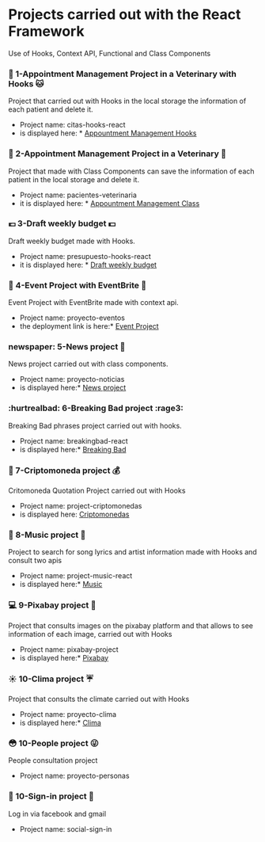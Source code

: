 # Projects carried out with the React Framework

Use of Hooks, Context API, Functional and Class Components

### :dog: 1-Appointment Management Project in a Veterinary with Hooks :cat:

Project that carried out with Hooks in the local storage the information of each patient and delete it. 
* Project name: citas-hooks-react
* is displayed here: * [Appountment Management Hooks](https://date-hooks-react.netlify.com/)

### :hamster: 2-Appointment Management Project in a Veterinary :rabbit:

Project that made with Class Components can save the information of each patient in the local storage and delete it.
* Project name: pacientes-veterinaria
* it is displayed here: * [Appountment Management Class](https://veterinary-first.netlify.com/)

### :pound: 3-Draft weekly budget :dollar:

Draft weekly budget made with Hooks.
* Project name: presupuesto-hooks-react
* it is displayed here: * [Draft weekly budget](https://expenses-budget-react.netlify.com/)

### :blue_book: 4-Event Project with EventBrite :closed_book:

Event Project with EventBrite made with context api.
* Project name: proyecto-eventos
* the deployment link is here:* [Event Project](https://eventbrite-event.netlify.com/)

### newspaper: 5-News project :bookmark:

News project carried out with class components.
* Project name: proyecto-noticias
* is displayed here:* [News project](https://notify-react.netlify.com/)

### :hurtrealbad: 6-Breaking Bad project :rage3:

Breaking Bad phrases project carried out with hooks.
* Project name: breakingbad-react
* is displayed here:* [Breaking Bad](https://breaking-bad-react.netlify.com/)

### :money_with_wings: 7-Criptomoneda project :moneybag:

Critomoneda Quotation Project carried out with Hooks
* Project name: project-criptomonedas
* is displayed here: [Criptomonedas](https://criptomoneda-react.netlify.com/)

### :musical_keyboard: 8-Music project :musical_score:

Project to search for song lyrics and artist information made with Hooks and consult two apis
* Project name: project-music-react
* is displayed here:* [Music](https://music-letter-react.netlify.com/)

### :computer: 9-Pixabay project :gift_heart:

Project that consults images on the pixabay platform and that allows to see information of each image, carried out with Hooks
* Project name: pixabay-project
* is displayed here:* [Pixabay](https://pixabay-react.netlify.com/)

### :sunny: 10-Clima project :umbrella:

Project that consults the climate carried out with Hooks
* Project name: proyecto-clima
* is displayed here:* [Clima](https://app-clima.netlify.com/)

### :flushed: 10-People project :stuck_out_tongue_winking_eye:

People consultation project
* Project name: proyecto-personas

### :email: 10-Sign-in project :email:

Log in via facebook and gmail
* Project name: social-sign-in
